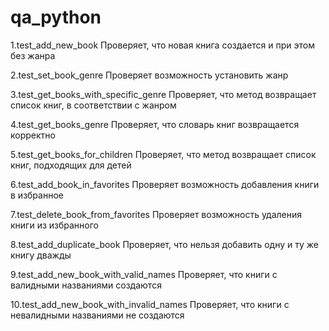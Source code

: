 # qa_python
1.test_add_new_book
Проверяет, что новая книга создается и при этом без жанра

2.test_set_book_genre
Проверяет возможность установить жанр

3.test_get_books_with_specific_genre
Проверяет, что метод возвращает список книг, в соответствии с жанром

4.test_get_books_genre
Проверяет, что словарь книг возвращается корректно

5.test_get_books_for_children
Проверяет, что метод возвращает список книг, подходящих для детей

6.test_add_book_in_favorites
Проверяет возможность добавления книги в избранное

7.test_delete_book_from_favorites
Проверяет возможность удаления книги из избранного

8.test_add_duplicate_book
Проверяет, что нельзя добавить одну и ту же книгу дважды

9.test_add_new_book_with_valid_names
Проверяет, что книги с валидными названиями создаются

10.test_add_new_book_with_invalid_names
Проверяет, что книги с невалидными названиями не создаются
